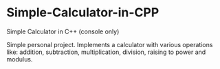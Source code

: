# Simple-Calculator-in-CPP
Simple Calculator in C++ (console only)

Simple personal project. Implements a calculator with various operations like: addition, subtraction, multiplication, division, raising to power and modulus.
